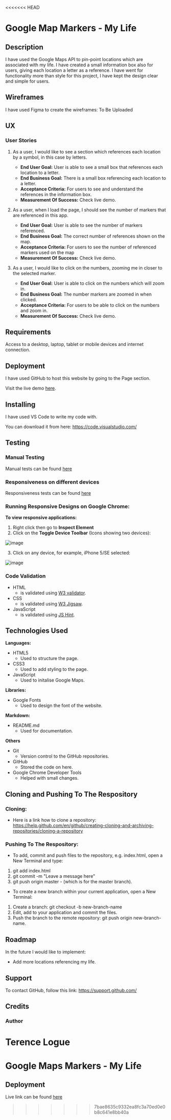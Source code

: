 <<<<<<< HEAD
# Google Map Markers - My Life

## Description

I have used the Google Maps API to pin-point locations which are associated with my life. I have created a small information box also for users, giving each location a letter as a reference. I have went for functionality more than style for this project, I have kept the design clear and simple for users.

## Wireframes

I have used Figma to create the wireframes: To Be Uploaded

## UX

### User Stories

1. As a user, I would like to see a section which references each location by a symbol, in this case by letters.

   - **End User Goal:** User is able to see a small box that references each location to a letter.
   - **End Business Goal:** There is a small box referencing each location to a letter.
   - **Acceptance Criteria:** For users to see and understand the references in the information box.
   - **Measurement Of Success:** Check live demo.

2. As a user, when I load the page, I should see the number of markers that are referenced in this app.

   - **End User Goal:** User is able to see the number of markers referenced.
   - **End Business Goal:** The correct number of references shown on the map.
   - **Acceptance Criteria:** For users to see the number of referenced markers used on the map
   - **Measurement Of Success:** Check live demo.

3. As a user, I would like to click on the numbers, zooming me in closer to the selected marker.
   - **End User Goal:** User is able to click on the numbers which will zoom in.
   - **End Business Goal:** The number markers are zoomed in when clicked.
   - **Acceptance Criteria:** For users to be able to click on the numbers and zoom in.
   - **Measurement Of Success:** Check live demo.

## Requirements

Access to a desktop, laptop, tablet or mobile devices and internet connection.

## Deployment

I have used GitHub to host this website by going to the Page section.

Visit the live demo [here](https://terencecistudent.github.io/Google-Maps-My-Life/).

## Installing

I have used VS Code to write my code with.

You can download it from here: https://code.visualstudio.com/

## Testing

### Manual Testing

Manual tests can be found [here]()

### Responsiveness on different devices

Responsiveness tests can be found [here]()

### Running Responsive Designs on Google Chrome:

**To view responsive applications:**

1. Right click then go to **Inspect Element**
2. Click on the **Toggle Device Toolbar** (Icons showing two devices):

![image](https://user-images.githubusercontent.com/48124466/68051275-f2ebf500-fcde-11e9-8b3a-adc7abc16c5f.png)

3. Click on any device, for example, iPhone 5/SE selected:

![image](https://user-images.githubusercontent.com/48124466/68051467-5aa24000-fcdf-11e9-8666-d29f1afa8955.png)

### Code Validation

- HTML
  - is validated using [W3 validator](https://validator.w3.org/).
- CSS
  - is validated using [W3 Jigsaw](https://jigsaw.w3.org/css-validator/).
- JavaScript
  - is validated using [JS Hint](https://jshint.com/).

## Technologies Used

**Languages:**

- HTML5
  - Used to structure the page.
- CSS3
  - Used to add styling to the page.
- JavaScript
  - Used to initalise Google Maps.

**Libraries:**

- Google Fonts
  - Used to design the font of the website.

**Markdown:**

- README.md
  - Used for documentation.

**Others**

- Git
  - Version control to the GitHub repositories.
- GitHub
  - Stored the code on here.
- Google Chrome Developer Tools
  - Helped with small changes.

## Cloning and Pushing To The Respository

### Cloning:

- Here is a link how to clone a repository:
  https://help.github.com/en/github/creating-cloning-and-archiving-repositories/cloning-a-repository

### Pushing To The Respository:

- To add, commit and push files to the repository, e.g. index.html, open a New Terminal and type:

1. git add index.html
2. git commit -m "Leave a message here"
3. git push origin master - (which is for the master branch).

- To create a new branch within your current application, open a New Terminal:

1. Create a branch: git checkout -b new-branch-name
2. Edit, add to your application and commit the files.
3. Push the branch to the remote repository: git push origin new-branch-name.

## Roadmap

In the future I would like to implement:

- Add more locations referencing my life.

## Support

To contact GitHub, follow this link: https://support.github.com/

## Credits

### Author

Terence Logue
=======
# Google Maps Markers - My Life

## Deployment
Live link can be found [here](https://terencecistudent.github.io/Google-Maps-My-Life/)
>>>>>>> 7bae8635c9332ea8fc3a70ed0e0b8c641e8bb40a
